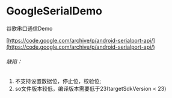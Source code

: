 # GoogleSerialDemo

谷歌串口通信Demo


[https://code.google.com/archive/p/android-serialport-api/](https://code.google.com/archive/p/android-serialport-api/)


###### 缺陷：
1. 不支持设置数据位，停止位，校验位;
2. so文件版本较低，编译版本需要低于23(targetSdkVersion < 23)



